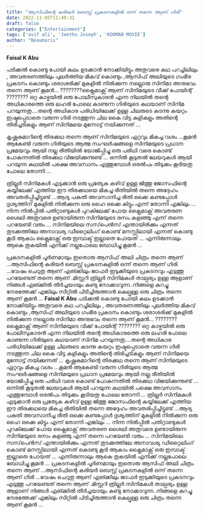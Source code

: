 ```yaml
---
title: "ആസിഫിന്റെ കരിയർ ബെസ്റ്റ്‌ പ്രകടനകളിൽ ഒന്ന് തന്നെ ആണ് ഗിരി"
date: 2022-11-05T11:49:31
draft: false
categories: ["Entertainment"]
tags: ['asif ali', 'Jeethu Joseph', 'KOOMAN MOVIE']
author: "Beaumaris"
---
```


<strong>Faisal K Abu </strong>

പടിക്കൽ കൊണ്ടു പോയി കലം ഉടക്കാൻ നോക്കിയിട്ടും അതുവരെ കഥ പറച്ചിലിലും , അവതരണത്തിലും പുലർത്തിയ മികവ് കൊണ്ടും ,ആസിഫ് അലിയുടെ ഗംഭീര പ്രകടനം കൊണ്ടും ശരാശരിക്ക് മുകളിൽ നിൽക്കുന്ന നല്ലൊരു സിനിമാ അനുഭവം തന്നെ ആണ് കൂമൻ... ????????ക്ലൈമാക്സ് ആണ് സിനിമയുടെ വീക്ക് പോയിന്റ് ???????? ഒറ്റ കാഴ്ചയിൽ ഒരു പോലീസുകാരൻ എന്ന നിലയിൽ തന്റെ അധികാരത്തെ ഒരു ലഹരി പോലെ കാണുന്ന ഗിരിയുടെ കഥയാണ് സിനിമ പറയുന്നതു....തന്റെ അധികാര പരിധിയിലേക്ക് ഉള്ള ചിലരുടെ കടന്നു കയറ്റം ഇഷ്ടപ്പെടാതെ വരുന്ന ഗിരി നടത്തുന്ന ചില കൈ വിട്ട കളികളും അതിന്റെ തിരിച്ചടികളും ആണ് സിനിമയെ മുന്നോട്ട്‌ നയിക്കുന്നത് ...

കൃഷ്ണകുമാറിന്റെ തിരക്കഥ തന്നെ ആണ് സിനിമയുടെ ഏറ്റവും മികച്ച വശം ...കൂമൻ ആകേണ്ടി വരുന്ന ഗിരിയുടെ ആത്മ സംഘർഷങ്ങളെ സിനിമയുടെ പ്രധാന പ്രമേയവും ആയി നല്ല രീതിയിൽ യോജിപ്പിച്ചു ഒരു പരിധി വരെ കൊണ്ട് പോകുന്നതിൽ തിരക്കഥ വിജയിക്കുന്നുണ്ട് ... ഒന്നിൽ കൂടുതൽ ലേയറുകൾ ആയി പറയുന്ന കഥയിൽ പക്ഷെ അവസാനം എത്തുമ്പോൾ ഒരൽപം തിടുക്കം കൂടിയതു പോലെ തോന്നി ...

ത്രില്ലർ സിനിമകൾ എടുക്കാൻ ഒരു പ്രത്യേക കഴിവ് ഉള്ള ജിത്തു ജോസഫിന്റെ കയ്യിലേക്ക് എത്തിയ ഈ തിരക്കഥയെ മികച്ച രീതിയിൽ തന്നെ അദ്ദേഹം അവതരിപ്പിച്ചിട്ടുണ്ട് ...ആദ്യ പകുതി അവസാനിച്ച രീതി ഒക്കെ കണ്ടപ്പോൾ ദൃശ്യത്തിന് മുകളിൽ നിൽക്കുന്ന ഒരു ഹൈ ഒക്കെ കിട്ടും എന്ന് തോന്നി എങ്കിലും ... നിന്ന നിൽപ്പിൽ പതിറ്റാണ്ടുകൾ പുറകിലേക്ക് പോയ ക്ലൈമാക്സ് അവതരണ ശൈലി അതുവരെ ഉണ്ടായിരുന്ന സിനിമയുടെ രസം കളഞ്ഞു എന്ന് തന്നെ പറയേണ്ടി വരും ... സിനിമയിലെ സസ്‌പെൻസ്‌ എന്തായിരിക്കും എന്നത് തുടക്കത്തിലേ അനാവശ്യ ഡീറ്റൈലിംഗ് കൊണ്ട് മനസ്സിലായി എന്നത് കൊണ്ടു കൂടി ആകാം ക്ലൈമാക്സ് ഒരു ഇമ്പാക്ട് ഇല്ലാതെ പോയത് ... എന്നിരുന്നാലും ആകെ തുകയിൽ എനിക്ക് നല്ലപോലെ ബോധിച്ചു കൂമൻ ...

പ്രകടനകളിൽ പൂർണമായും ഇതൊരു ആസിഫ് അലി ചിത്രം തന്നെ ആണ് ...ആസിഫിന്റെ കരിയർ ബെസ്റ്റ്‌ പ്രകടനകളിൽ ഒന്ന് തന്നെ ആണ് ഗിരി ...വേഷം ചെറുതു ആണ് എങ്ക്കിലും ജാഫർ ഇടുക്കിയുടെ പ്രകടനവും എടുത്തു പറയേണ്ടത് തന്നെ ആണ് .മിസ്റ്ററി ത്രില്ലർ സിനിമകൾ താല്പര്യം ഉള്ള ആളാണ് നിങ്ങൾ എങ്ക്കിൽ തീർച്ചയായും കണ്ടു നോക്കാവുന്ന..നിങ്ങളെ കുറച്ചു നേരത്തേക്ക് എങ്കിലും സീറ്റിൽ പിടിച്ചിരുത്താൻ കെല്പുള്ള ഒരു ചിത്രം തന്നെ ആണ് കൂമൻ ...
**Faisal K Abu** പടിക്കൽ കൊണ്ടു പോയി കലം ഉടക്കാൻ നോക്കിയിട്ടും അതുവരെ കഥ പറച്ചിലിലും , അവതരണത്തിലും പുലർത്തിയ മികവ് കൊണ്ടും ,ആസിഫ് അലിയുടെ ഗംഭീര പ്രകടനം കൊണ്ടും ശരാശരിക്ക് മുകളിൽ നിൽക്കുന്ന നല്ലൊരു സിനിമാ അനുഭവം തന്നെ ആണ് കൂമൻ... ????????ക്ലൈമാക്സ് ആണ് സിനിമയുടെ വീക്ക് പോയിന്റ് ???????? ഒറ്റ കാഴ്ചയിൽ ഒരു പോലീസുകാരൻ എന്ന നിലയിൽ തന്റെ അധികാരത്തെ ഒരു ലഹരി പോലെ കാണുന്ന ഗിരിയുടെ കഥയാണ് സിനിമ പറയുന്നതു....തന്റെ അധികാര പരിധിയിലേക്ക് ഉള്ള ചിലരുടെ കടന്നു കയറ്റം ഇഷ്ടപ്പെടാതെ വരുന്ന ഗിരി നടത്തുന്ന ചില കൈ വിട്ട കളികളും അതിന്റെ തിരിച്ചടികളും ആണ് സിനിമയെ മുന്നോട്ട്‌ നയിക്കുന്നത് ... കൃഷ്ണകുമാറിന്റെ തിരക്കഥ തന്നെ ആണ് സിനിമയുടെ ഏറ്റവും മികച്ച വശം ...കൂമൻ ആകേണ്ടി വരുന്ന ഗിരിയുടെ ആത്മ സംഘർഷങ്ങളെ സിനിമയുടെ പ്രധാന പ്രമേയവും ആയി നല്ല രീതിയിൽ യോജിപ്പിച്ചു ഒരു പരിധി വരെ കൊണ്ട് പോകുന്നതിൽ തിരക്കഥ വിജയിക്കുന്നുണ്ട് ... ഒന്നിൽ കൂടുതൽ ലേയറുകൾ ആയി പറയുന്ന കഥയിൽ പക്ഷെ അവസാനം എത്തുമ്പോൾ ഒരൽപം തിടുക്കം കൂടിയതു പോലെ തോന്നി ... ത്രില്ലർ സിനിമകൾ എടുക്കാൻ ഒരു പ്രത്യേക കഴിവ് ഉള്ള ജിത്തു ജോസഫിന്റെ കയ്യിലേക്ക് എത്തിയ ഈ തിരക്കഥയെ മികച്ച രീതിയിൽ തന്നെ അദ്ദേഹം അവതരിപ്പിച്ചിട്ടുണ്ട് ...ആദ്യ പകുതി അവസാനിച്ച രീതി ഒക്കെ കണ്ടപ്പോൾ ദൃശ്യത്തിന് മുകളിൽ നിൽക്കുന്ന ഒരു ഹൈ ഒക്കെ കിട്ടും എന്ന് തോന്നി എങ്കിലും ... നിന്ന നിൽപ്പിൽ പതിറ്റാണ്ടുകൾ പുറകിലേക്ക് പോയ ക്ലൈമാക്സ് അവതരണ ശൈലി അതുവരെ ഉണ്ടായിരുന്ന സിനിമയുടെ രസം കളഞ്ഞു എന്ന് തന്നെ പറയേണ്ടി വരും ... സിനിമയിലെ സസ്‌പെൻസ്‌ എന്തായിരിക്കും എന്നത് തുടക്കത്തിലേ അനാവശ്യ ഡീറ്റൈലിംഗ് കൊണ്ട് മനസ്സിലായി എന്നത് കൊണ്ടു കൂടി ആകാം ക്ലൈമാക്സ് ഒരു ഇമ്പാക്ട് ഇല്ലാതെ പോയത് ... എന്നിരുന്നാലും ആകെ തുകയിൽ എനിക്ക് നല്ലപോലെ ബോധിച്ചു കൂമൻ ... പ്രകടനകളിൽ പൂർണമായും ഇതൊരു ആസിഫ് അലി ചിത്രം തന്നെ ആണ് ...ആസിഫിന്റെ കരിയർ ബെസ്റ്റ്‌ പ്രകടനകളിൽ ഒന്ന് തന്നെ ആണ് ഗിരി ...വേഷം ചെറുതു ആണ് എങ്ക്കിലും ജാഫർ ഇടുക്കിയുടെ പ്രകടനവും എടുത്തു പറയേണ്ടത് തന്നെ ആണ് .മിസ്റ്ററി ത്രില്ലർ സിനിമകൾ താല്പര്യം ഉള്ള ആളാണ് നിങ്ങൾ എങ്ക്കിൽ തീർച്ചയായും കണ്ടു നോക്കാവുന്ന..നിങ്ങളെ കുറച്ചു നേരത്തേക്ക് എങ്കിലും സീറ്റിൽ പിടിച്ചിരുത്താൻ കെല്പുള്ള ഒരു ചിത്രം തന്നെ ആണ് കൂമൻ ...

